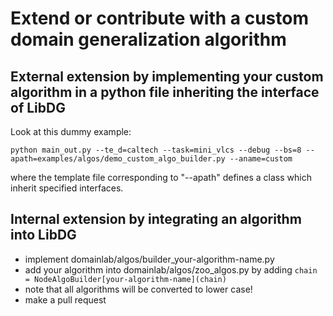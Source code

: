 # Extend or contribute with a custom domain generalization algorithm

## External extension by implementing your custom algorithm in a python file inheriting the interface of  LibDG
Look at this dummy example:
```
python main_out.py --te_d=caltech --task=mini_vlcs --debug --bs=8 --apath=examples/algos/demo_custom_algo_builder.py --aname=custom
```
where the template file corresponding to "--apath" defines a class which inherit specified interfaces.

## Internal extension by integrating an algorithm into LibDG
- implement domainlab/algos/builder_your-algorithm-name.py
- add your algorithm into domainlab/algos/zoo_algos.py by adding `chain = NodeAlgoBuilder[your-algorithm-name](chain)`
- note that all algorithms will be converted to lower case!
- make a pull request
